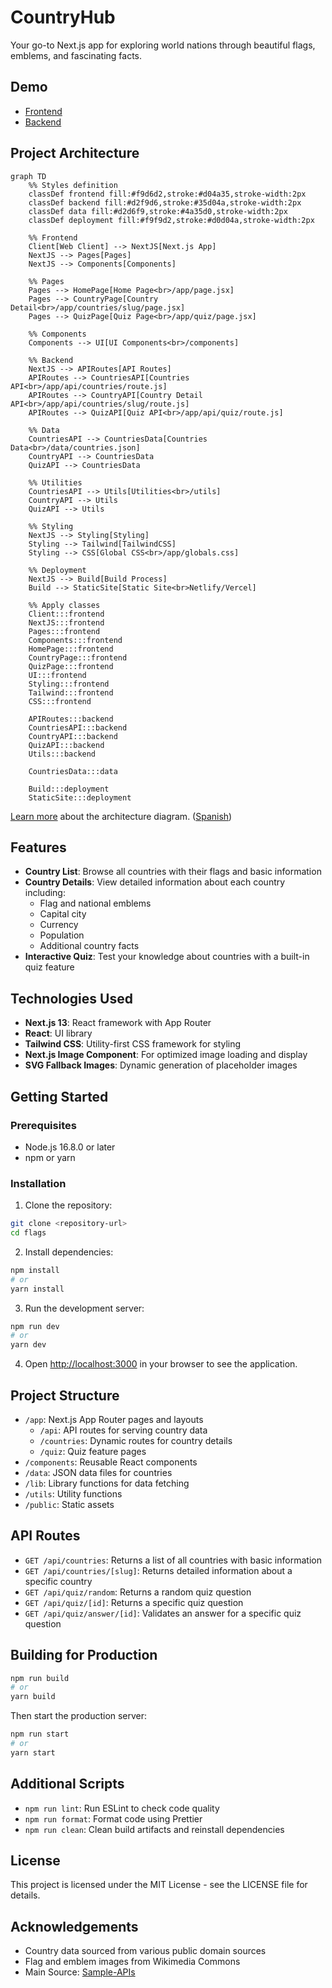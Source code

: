 # CountryHub

Your go-to Next.js app for exploring world nations through beautiful flags, emblems, and fascinating facts.

## Demo

- [Frontend](https://country-hub-jd.vercel.app/)
- [Backend](https://country-hub-jd.vercel.app/api/countries)

## Project Architecture

```mermaid
graph TD
    %% Styles definition
    classDef frontend fill:#f9d6d2,stroke:#d04a35,stroke-width:2px
    classDef backend fill:#d2f9d6,stroke:#35d04a,stroke-width:2px
    classDef data fill:#d2d6f9,stroke:#4a35d0,stroke-width:2px
    classDef deployment fill:#f9f9d2,stroke:#d0d04a,stroke-width:2px

    %% Frontend
    Client[Web Client] --> NextJS[Next.js App]
    NextJS --> Pages[Pages]
    NextJS --> Components[Components]
    
    %% Pages
    Pages --> HomePage[Home Page<br>/app/page.jsx]
    Pages --> CountryPage[Country Detail<br>/app/countries/slug/page.jsx]
    Pages --> QuizPage[Quiz Page<br>/app/quiz/page.jsx]
    
    %% Components
    Components --> UI[UI Components<br>/components]
    
    %% Backend
    NextJS --> APIRoutes[API Routes]
    APIRoutes --> CountriesAPI[Countries API<br>/app/api/countries/route.js]
    APIRoutes --> CountryAPI[Country Detail API<br>/app/api/countries/slug/route.js]
    APIRoutes --> QuizAPI[Quiz API<br>/app/api/quiz/route.js]
    
    %% Data
    CountriesAPI --> CountriesData[Countries Data<br>/data/countries.json]
    CountryAPI --> CountriesData
    QuizAPI --> CountriesData
    
    %% Utilities
    CountriesAPI --> Utils[Utilities<br>/utils]
    CountryAPI --> Utils
    QuizAPI --> Utils
    
    %% Styling
    NextJS --> Styling[Styling]
    Styling --> Tailwind[TailwindCSS]
    Styling --> CSS[Global CSS<br>/app/globals.css]
    
    %% Deployment
    NextJS --> Build[Build Process]
    Build --> StaticSite[Static Site<br>Netlify/Vercel]
    
    %% Apply classes
    Client:::frontend
    NextJS:::frontend
    Pages:::frontend
    Components:::frontend
    HomePage:::frontend
    CountryPage:::frontend
    QuizPage:::frontend
    UI:::frontend
    Styling:::frontend
    Tailwind:::frontend
    CSS:::frontend
    
    APIRoutes:::backend
    CountriesAPI:::backend
    CountryAPI:::backend
    QuizAPI:::backend
    Utils:::backend
    
    CountriesData:::data
    
    Build:::deployment
    StaticSite:::deployment
```
[Learn more](./architecture-diagram.md) about the architecture diagram. ([Spanish](./architecture-diagram-es.md))

## Features

- **Country List**: Browse all countries with their flags and basic information
- **Country Details**: View detailed information about each country including:
  - Flag and national emblems
  - Capital city
  - Currency
  - Population
  - Additional country facts
- **Interactive Quiz**: Test your knowledge about countries with a built-in quiz feature

## Technologies Used

- **Next.js 13**: React framework with App Router
- **React**: UI library
- **Tailwind CSS**: Utility-first CSS framework for styling
- **Next.js Image Component**: For optimized image loading and display
- **SVG Fallback Images**: Dynamic generation of placeholder images

## Getting Started

### Prerequisites

- Node.js 16.8.0 or later
- npm or yarn

### Installation

1. Clone the repository:
```bash
git clone <repository-url>
cd flags
```

2. Install dependencies:
```bash
npm install
# or
yarn install
```

3. Run the development server:
```bash
npm run dev
# or
yarn dev
```

4. Open [http://localhost:3000](http://localhost:3000) in your browser to see the application.

## Project Structure

- `/app`: Next.js App Router pages and layouts
  - `/api`: API routes for serving country data
  - `/countries`: Dynamic routes for country details
  - `/quiz`: Quiz feature pages
- `/components`: Reusable React components
- `/data`: JSON data files for countries
- `/lib`: Library functions for data fetching
- `/utils`: Utility functions
- `/public`: Static assets

## API Routes

- `GET /api/countries`: Returns a list of all countries with basic information
- `GET /api/countries/[slug]`: Returns detailed information about a specific country
- `GET /api/quiz/random`: Returns a random quiz question
- `GET /api/quiz/[id]`: Returns a specific quiz question
- `GET /api/quiz/answer/[id]`: Validates an answer for a specific quiz question

## Building for Production

```bash
npm run build
# or
yarn build
```

Then start the production server:

```bash
npm run start
# or
yarn start
```

## Additional Scripts

- `npm run lint`: Run ESLint to check code quality
- `npm run format`: Format code using Prettier
- `npm run clean`: Clean build artifacts and reinstall dependencies

## License

This project is licensed under the MIT License - see the LICENSE file for details.

## Acknowledgements

- Country data sourced from various public domain sources
- Flag and emblem images from Wikimedia Commons
- Main Source: [Sample-APIs](https://api.sampleapis.com)
